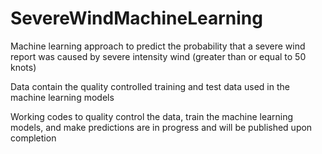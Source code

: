 # SevereWindMachineLearning
Machine learning approach to predict the probability that a severe wind report was caused by severe intensity wind (greater than or equal to 50 knots)

Data contain the quality controlled training and test data used in the machine learning models

Working codes to quality control the data, train the machine learning models, and make predictions are in progress and will be published upon completion
